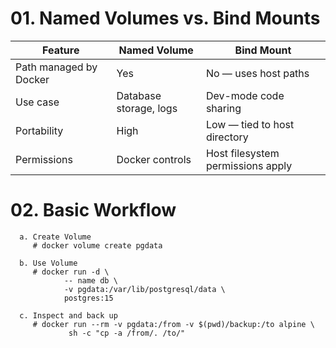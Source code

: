 # 01. Named Volumes vs. Bind Mounts
| Feature                   | Named Volume                     | Bind Mount                              |
| ------------------------- | -------------------------------- | ---------------------------------------- |
| Path managed by Docker    | Yes                              | No — uses host paths                     |
| Use case                  | Database storage, logs           | Dev-mode code sharing                    |
| Portability               | High                             | Low — tied to host directory             |
| Permissions               | Docker controls                  | Host filesystem permissions apply        |


# 02. Basic Workflow
      
      a. Create Volume
         # docker volume create pgdata
      
      b. Use Volume
         # docker run -d \
                -- name db \
                -v pgdata:/var/lib/postgresql/data \
                postgres:15
      
      c. Inspect and back up
         # docker run --rm -v pgdata:/from -v $(pwd)/backup:/to alpine \
                 sh -c "cp -a /from/. /to/"